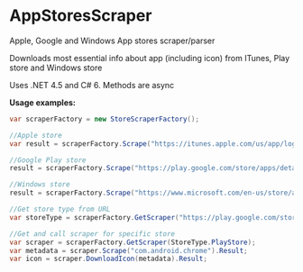 # AppStoresScraper
Apple, Google and Windows App stores scraper/parser

Downloads most essential info about app (including icon) from ITunes, Play store and Windows store

Uses .NET 4.5 and C# 6. Methods are async

**Usage examples:**
```csharp
var scraperFactory = new StoreScraperFactory();

//Apple store
var result = scraperFactory.Scrape("https://itunes.apple.com/us/app/logic-pro-x/id634148309?mt=12", true).Result;

//Google Play store
result = scraperFactory.Scrape("https://play.google.com/store/apps/details?id=com.google.android.talk", true).Result;

//Windows store
result = scraperFactory.Scrape("https://www.microsoft.com/en-us/store/apps/circle-rush/9nblggh0cdmf", true).Result;

//Get store type from URL
var storeType = scraperFactory.GetScraper("https://play.google.com/store/apps/details?id=com.android.chrome").Store;

//Get and call scraper for specific store
var scraper = scraperFactory.GetScraper(StoreType.PlayStore);
var metadata = scraper.Scrape("com.android.chrome").Result;
var icon = scraper.DownloadIcon(metadata).Result;
